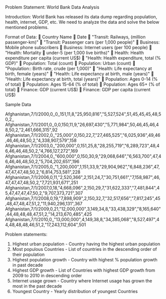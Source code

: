 Problem Statement: World Bank Data Analysis

Introduction:
World Bank has released its data dump regarding population, health, internet, GDP, etc. 
We need to analyze the data and solve the below mentioned problems.

Format of Data:
 Country Name
 Date
 "Transit: Railways, (million passenger-km)"
 "Transit: Passenger cars (per 1,000 people)"
 Business: Mobile phone subscribers
 Business: Internet users (per 100 people)
 "Health: Mortality
 under-5 (per 1,000 live births)"
 Health: Health expenditure per capita (current US$)
 "Health: Health expenditure, total (% GDP)"
 Population: Total (count)
 Population: Urban (count)
 "Population:: Birth rate, crude (per 1,000)"
 "Health: Life expectancy at birth, female (years)"
 "Health: Life expectancy at birth, male (years)"
 "Health: Life expectancy at birth, total (years)"
 Population: Ages 0-14 (% of total)
 Population: Ages 15-64 (% of total)
 Population: Ages 65+ (% of total)
 Finance: GDP (current US$)
 Finance: GDP per capita (current US$)

Sample Data

Afghanistan,7/1/2000,0,,0,,151,11,8,"25,950,816","5,527,524",51,45,45,45,48,50,2,,
Afghanistan,7/1/2001,0,,0,0,150,11,9,"26,697,430","5,771,984",50,46,45,46,48,50,2,"2,461,666,315",92
Afghanistan,7/1/2002,0,,"25,000",0,150,22,7,"27,465,525","6,025,936",49,46,46,46,48,50,2,"4,338,907,579",158
Afghanistan,7/1/2003,0,,"200,000",0,151,25,8,"28,255,719","6,289,723",48,46,46,46,48,50,2,"4,766,127,272",169
Afghanistan,7/1/2004,0,,"600,000",0,150,30,9,"29,068,646","6,563,700",47,46,46,46,48,50,2,"5,704,202,651",196
Afghanistan,7/1/2005,0,,"1,200,000",1,151,33,9,"29,904,962","6,848,236",47,47,47,47,48,50,2,"6,814,753,581",228
Afghanistan,7/1/2006,0,11,"2,520,366",2,151,24,7,"30,751,661","7,158,987",46,47,47,47,48,50,2,"7,721,931,671",251
Afghanistan,7/1/2007,0,18,"4,668,096",2,150,29,7,"31,622,333","7,481,844",45,47,47,47,47,50,2,"9,707,373,721",307
Afghanistan,7/1/2008,0,19,"7,898,909",2,150,32,7,"32,517,656","7,817,245",45,48,47,48,47,51,2,"11,940,296,131",367
Afghanistan,7/1/2009,0,21,"12,000,000",3,149,34,8,"33,438,329","8,165,640",44,48,48,48,47,51,2,"14,213,670,485",425
Afghanistan,7/1/2010,0,,"13,000,000",4,149,38,8,"34,385,068","8,527,497",44,48,48,48,46,51,2,"17,243,112,604",501

Problem statements:

1. Highest urban population - Country having the highest urban population
2. Most populous Countries - List of countries in the descending order of their population
3. Highest population growth - Country with highest % population growth in past decade
4. Highest GDP growth - List of Countries with highest GDP growth from 2009 to 2010 in descending order
5. Internet usage grown - Country where Internet usage has grown the most in the past decade
6. Youngest Country - Yearly distribution of youngest Countries
